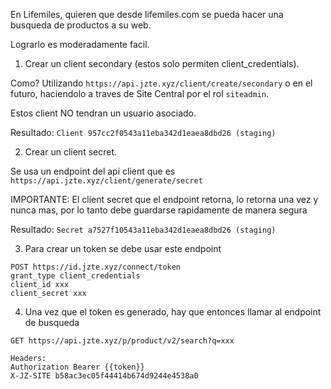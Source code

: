 En Lifemiles, quieren que desde lifemiles.com se pueda hacer una busqueda de productos a su web.

Lograrlo es moderadamente facil.

1. Crear un client secondary (estos solo permiten client_credentials).

Como? Utilizando `https://api.jzte.xyz/client/create/secondary` o en el futuro, haciendolo a traves de Site Central por el rol `siteadmin`.

Estos client NO tendran un usuario asociado.

Resultado: `Client 957cc2f0543a11eba342d1eaea8dbd26 (staging)`

2. Crear un client secret.

Se usa un endpoint del api client que es `https://api.jzte.xyz/client/generate/secret`

IMPORTANTE: El client secret que el endpoint retorna, lo retorna una vez y nunca mas, por lo tanto debe guardarse rapidamente de manera segura

Resultado: `Secret a7527f10543a11eba342d1eaea8dbd26 (staging)`

3. Para crear un token se debe usar este endpoint
```
POST https://id.jzte.xyz/connect/token
grant_type client_credentials
client_id xxx
client_secret xxx
```
4. Una vez que el token es generado, hay que entonces llamar al endpoint de busqueda
```
GET https://api.jzte.xyz/p/product/v2/search?q=xxx

Headers:
Authorization Bearer {{token}}
X-JZ-SITE b58ac3ec05f44414b674d9244e4538a0
```